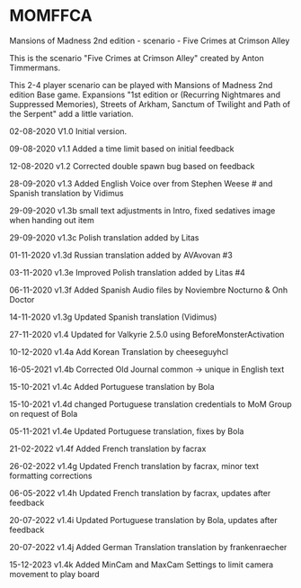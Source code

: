 # MOMFFCA
Mansions of Madness 2nd edition - scenario - Five Crimes at Crimson Alley

This is the scenario "Five Crimes at Crimson Alley" created by Anton Timmermans.

This 2-4 player scenario can be played with Mansions of Madness 2nd edition Base game. Expansions "1st edition or (Recurring Nightmares and Suppressed Memories), Streets of Arkham, Sanctum of Twilight and Path of the Serpent" add a little variation.


02-08-2020  V1.0 Initial version.

09-08-2020  v1.1 Added a time limit based on initial feedback

12-08-2020  v1.2 Corrected double spawn bug based on feedback

28-09-2020  v1.3 Added English Voice over from Stephen Weese # and Spanish translation by Vidimus

29-09-2020  v1.3b small text adjustments in Intro, fixed sedatives image when handing out item

29-09-2020  v1.3c Polish translation added by Litas

01-11-2020  v1.3d Russian translation added by AVAvovan #3

03-11-2020  v1.3e Improved Polish translation added by Litas #4

06-11-2020  v1.3f Added Spanish Audio files by Noviembre Nocturno & Onh Doctor

14-11-2020  v1.3g Updated Spanish translation (Vidimus)

27-11-2020  v1.4 Updated for Valkyrie 2.5.0 using BeforeMonsterActivation

10-12-2020  v1.4a Add Korean Translation by cheeseguyhcl

16-05-2021  v1.4b Corrected Old Journal common -> unique in English text

15-10-2021  v1.4c Added Portuguese translation by Bola

15-10-2021  v1.4d changed Portuguese translation credentials to MoM Group on request of Bola

05-11-2021  v1.4e Updated Portuguese translation, fixes by Bola

21-02-2022  v1.4f Added French translation by facrax

26-02-2022  v1.4g Updated French translation by facrax, minor text formatting corrections

06-05-2022  v1.4h Updated French translation by facrax, updates after feedback

20-07-2022  v1.4i Updated Portuguese translation by Bola, updates after feedback

20-07-2022  v1.4j Added German Translation translation by frankenraecher

15-12-2023  v1.4k Added MinCam and MaxCam Settings to limit camera movement to play board
